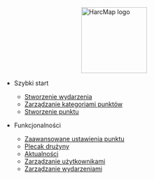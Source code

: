 <a href="/#">
  <img src="/harcmap.svg" alt="HarcMap logo" width="150" style="display: block; margin: auto">
</a>

* Szybki start
    * [Stworzenie wydarzenia](quick-start/create-event.md)
    * [Zarządzanie kategoriami punktów](quick-start/categories-management.md)
    * [Stworzenie punktu](quick-start/create-point.md)

* Funkcjonalności
    * [Zaawansowane ustawienia punktu](features/advanced-point-settings.md)
    * [Plecak drużyny](features/backpack.md)
    * [Aktualności](features/notifications.md)
    * [Zarządzanie użytkownikami](features/users-management.md)
    * [Zarządzanie wydarzeniami](features/events-management.md)
